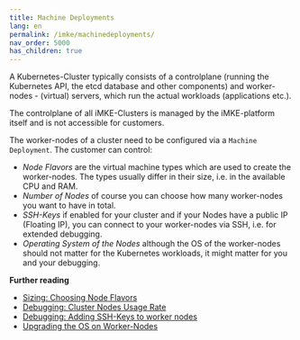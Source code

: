 ```yaml
---
title: Machine Deployments
lang: en
permalink: /imke/machinedeployments/
nav_order: 5000
has_children: true
---
```


A Kubernetes-Cluster typically consists of a controlplane (running the Kubernetes API, the etcd database and other components) and worker-nodes - (virtual) servers, which run the actual workloads (applications etc.).

The controlplane of all iMKE-Clusters is managed by the iMKE-platform itself and is not accessible for customers.

The worker-nodes of a cluster need to be configured via a `Machine Deployment`. The customer can control:

* *Node Flavors* are the virtual machine types which are used to create the worker-nodes. The types usually differ in their size, i.e. in the available CPU and RAM.
* *Number of Nodes* of course you can choose how many worker-nodes you want to have in total.
* *SSH-Keys* if enabled for your cluster and if your Nodes have a public IP (Floating IP), you can connect to your worker-nodes via SSH, i.e. for extended debugging.
* *Operating System of the Nodes* although the OS of the worker-nodes should not matter for the Kubernetes workloads, it might matter for you and your debugging.

**Further reading**
* [Sizing: Choosing Node Flavors](/imke/machinedeployments/nodeflavors/)
* [Debugging: Cluster Nodes Usage Rate](/imke/machinedeployments/clusternodesusagerate/)
* [Debugging: Adding SSH-Keys to worker nodes](/imke/machinedeployments/add_ssh_key/)
* [Upgrading the OS on Worker-Nodes](/imke/machinedeployments/updatingnodeos/)
